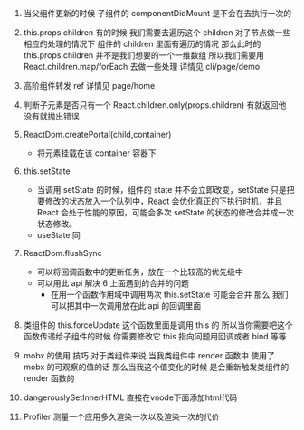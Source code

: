 1. 当父组件更新的时候 子组件的 componentDidMount 是不会在去执行一次的

2. this.props.children 有的时候 我们需要去遍历这个 children 对子节点做一些相应的处理的情况下 组件的 children 里面有遍历的情况 那么此时的 this.props.children 并不是我们想要的一个一维数组 所以我们需要用 React.children.map/forEach 去做一些处理 详情见 cli/page/demo

3. 高阶组件转发 ref 详情见 page/home

4. 判断子元素是否只有一个 React.children.only(props.children) 有就返回他 没有就抛出错误

5. ReactDom.createPortal(child,container)

   - 将元素挂载在该 container 容器下

6. this.setState

   - 当调用 setState 的时候，组件的 state 并不会立即改变，setState 只是把要修改的状态放入一个队列中，React 会优化真正的下执行时机，并且 React 会处于性能的原因，可能会多次 setState 的状态的修改合并成一次状态修改。
   - useState 同

7. ReactDom.flushSync

   - 可以将回调函数中的更新任务，放在一个比较高的优先级中
   - 可以用此 api 解决 6 上面遇到的合并的问题
     - 在用一个函数作用域中调用两次 this.setState 可能会合并 那么 我们可以把其中一次调用放在此 api 的回调里面

8. 类组件的 this.forceUpdate 这个函数里面是调用 this 的 所以当你需要吧这个函数传递给子组件的时候 你需要修改它 this 指向问题用回调或者 bind 等等

9. mobx 的使用 技巧 对于类组件来说 当我类组件中 render 函数中 使用了 mobx 的可观察的值的话 那么当我这个值变化的时候 是会重新触发类组件的 render 函数的

10. dangerouslySetInnerHTML 直接在vnode下面添加html代码

11. Profiler 测量一个应用多久渲染一次以及渲染一次的代价
